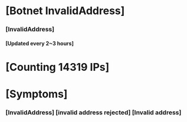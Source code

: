 # [Botnet InvalidAddress]
### [InvalidAddress]
#### [Updated every 2~3 hours]

# [Counting 14319 IPs]

# [Symptoms] 

###   [InvalidAddress] [invalid address rejected] [Invalid address]

